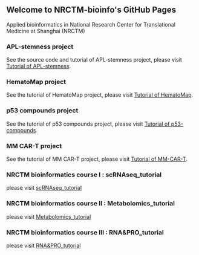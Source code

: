 
## Welcome to NRCTM-bioinfo's GitHub Pages

Applied bioinformatics in National Research Center for Translational Medicine at Shanghai (NRCTM)

### APL-stemness project

See the source code and tutorial of APL-stemness project, please visit [Tutorial of APL-stemness](https://nrctm-bioinfo.github.io/APL_stemness/index.html).

### HematoMap project

See the tutorial of HematoMap project, please visit [Tutorial of HematoMap](https://nrctm-bioinfo.github.io/HematoMap/index.html).

### p53 compounds project

See the tutorial of p53 compounds project, please visit [Tutorial of p53-compounds](https://nrctm-bioinfo.github.io/p53_compounds/index.html).


### MM CAR-T project

See the tutorial of MM CAR-T project, please visit [Tutorial of MM-CAR-T](https://nrctm-bioinfo.github.io/MM_CART_project/index.html).


### NRCTM bioinformatics course I : scRNAseq_tutorial

please visit [scRNAseq_tutorial](https://nrctm-bioinfo.github.io/scRNAseq_tutorial/index.html) 



### NRCTM bioinformatics course II : Metabolomics_tutorial

please visit [Metabolomics_tutorial](https://nrctm-bioinfo.github.io/Metabolomics_course/index.html) 


### NRCTM bioinformatics course III : RNA&PRO_tutorial

please visit [RNA&PRO_tutorial](https://nrctm-bioinfo.github.io/RNA_PRO_course/index.html) 



